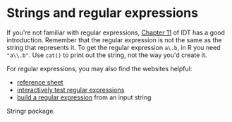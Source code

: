 # Strings and regular expressions

If you're not familiar with regular expressions, [Chapter 11](http://www.stat.auckland.ac.nz/~paul/ItDT/HTML/node82.html) of IDT has a good introduction. Remember that the regular expression is not the same as the string that represents it. To get the regular expression `a\.b`, in R you need `"a\\.b"`. Use `cat()` to print out the string, not the way you'd create it.

For regular expressions, you may also find the websites helpful:

 * [reference sheet](http://www.regular-expressions.info/reference.html)
 * [interactively test regular expressions](http://gskinner.com/RegExr/)
 * [build a regular expression](http://www.txt2re.com) from an input string


Stringr package.